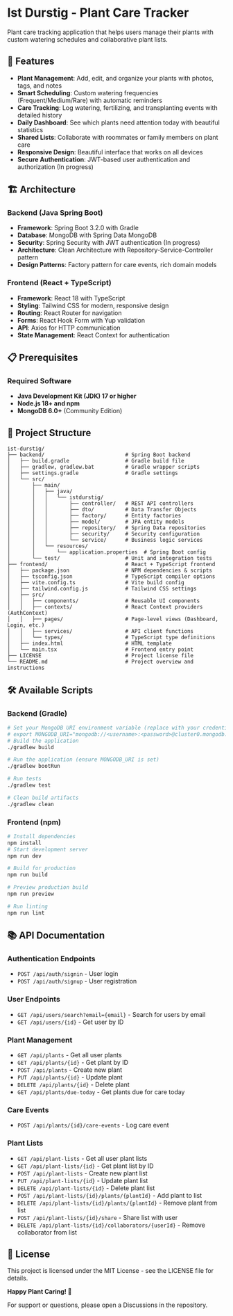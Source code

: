# Ist Durstig - Plant Care Tracker

Plant care tracking application that helps users manage their plants with custom watering schedules and collaborative plant lists.

## 🌱 Features

- **Plant Management**: Add, edit, and organize your plants with photos, tags, and notes
- **Smart Scheduling**: Custom watering frequencies (Frequent/Medium/Rare) with automatic reminders
- **Care Tracking**: Log watering, fertilizing, and transplanting events with detailed history
- **Daily Dashboard**: See which plants need attention today with beautiful statistics
- **Shared Lists**: Collaborate with roommates or family members on plant care
- **Responsive Design**: Beautiful interface that works on all devices
- **Secure Authentication**: JWT-based user authentication and authorization (In progress)

## 🏗️ Architecture

### Backend (Java Spring Boot)
- **Framework**: Spring Boot 3.2.0 with Gradle
- **Database**: MongoDB with Spring Data MongoDB
- **Security**: Spring Security with JWT authentication (In progress)
- **Architecture**: Clean Architecture with Repository-Service-Controller pattern
- **Design Patterns**: Factory pattern for care events, rich domain models

### Frontend (React + TypeScript)
- **Framework**: React 18 with TypeScript
- **Styling**: Tailwind CSS for modern, responsive design
- **Routing**: React Router for navigation
- **Forms**: React Hook Form with Yup validation
- **API**: Axios for HTTP communication
- **State Management**: React Context for authentication

## 📋 Prerequisites

### Required Software
- **Java Development Kit (JDK) 17 or higher**
- **Node.js 18+ and npm**
- **MongoDB 6.0+** (Community Edition)

## 📁 Project Structure
```
ist-durstig/
├── backend/                          # Spring Boot backend
│   ├── build.gradle                  # Gradle build file
│   ├── gradlew, gradlew.bat          # Gradle wrapper scripts
│   ├── settings.gradle               # Gradle settings
│   └── src/
│       ├── main/
│       │   ├── java/
│       │   │   └── istdurstig/
│       │   │       ├── controller/   # REST API controllers
│       │   │       ├── dto/          # Data Transfer Objects
│       │   │       ├── factory/      # Entity factories
│       │   │       ├── model/        # JPA entity models
│       │   │       ├── repository/   # Spring Data repositories
│       │   │       ├── security/     # Security configuration
│       │   │       └── service/      # Business logic services
│       │   └── resources/
│       │       └── application.properties  # Spring Boot config
│       └── test/                     # Unit and integration tests
├── frontend/                         # React + TypeScript frontend
│   ├── package.json                  # NPM dependencies & scripts
│   ├── tsconfig.json                 # TypeScript compiler options
│   ├── vite.config.ts                # Vite build config
│   ├── tailwind.config.js            # Tailwind CSS settings
│   ├── src/
│   │   ├── components/               # Reusable UI components
│   │   ├── contexts/                 # React Context providers (AuthContext)
│   │   ├── pages/                    # Page-level views (Dashboard, Login, etc.)
│   │   ├── services/                 # API client functions
│   │   └── types/                    # TypeScript type definitions
│   ├── index.html                    # HTML template
│   └── main.tsx                      # Frontend entry point
├── LICENSE                           # Project license file
└── README.md                         # Project overview and instructions
```

## 🛠️ Available Scripts

### Backend (Gradle)
```bash
# Set your MongoDB URI environment variable (replace with your credentials)
# export MONGODB_URI="mongodb://<username>:<password>@cluster0.mongodb.net/istdurstig?retryWrites=true&w=majority"
# Build the application
./gradlew build

# Run the application (ensure MONGODB_URI is set)
./gradlew bootRun

# Run tests
./gradlew test

# Clean build artifacts
./gradlew clean
```

### Frontend (npm)
```bash
# Install dependencies
npm install
# Start development server
npm run dev

# Build for production
npm run build

# Preview production build
npm run preview

# Run linting
npm run lint
```

## 📚 API Documentation

### Authentication Endpoints
- `POST /api/auth/signin` - User login
- `POST /api/auth/signup` - User registration

### User Endpoints
- `GET /api/users/search?email={email}` - Search for users by email
- `GET /api/users/{id}` - Get user by ID

### Plant Management
- `GET /api/plants` - Get all user plants
- `GET /api/plants/{id}` - Get plant by ID
- `POST /api/plants` - Create new plant
- `PUT /api/plants/{id}` - Update plant
- `DELETE /api/plants/{id}` - Delete plant
- `GET /api/plants/due-today` - Get plants due for care today

### Care Events
- `POST /api/plants/{id}/care-events` - Log care event

### Plant Lists
- `GET /api/plant-lists` - Get all user plant lists
- `GET /api/plant-lists/{id}` - Get plant list by ID
- `POST /api/plant-lists` - Create new plant list
- `PUT /api/plant-lists/{id}` - Update plant list
- `DELETE /api/plant-lists/{id}` - Delete plant list
- `POST /api/plant-lists/{id}/plants/{plantId}` - Add plant to list
- `DELETE /api/plant-lists/{id}/plants/{plantId}` - Remove plant from list
- `POST /api/plant-lists/{id}/share` - Share list with user
- `DELETE /api/plant-lists/{id}/collaborators/{userId}` - Remove collaborator from list

## 📄 License

This project is licensed under the MIT License - see the LICENSE file for details.

**Happy Plant Caring! 🌱**

For support or questions, please open a Discussions in the repository.